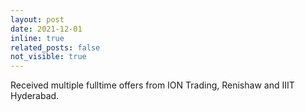 ```yaml
---
layout: post
date: 2021-12-01 
inline: true
related_posts: false
not_visible: true
---
```


Received multiple fulltime offers from ION Trading, Renishaw and IIIT Hyderabad.